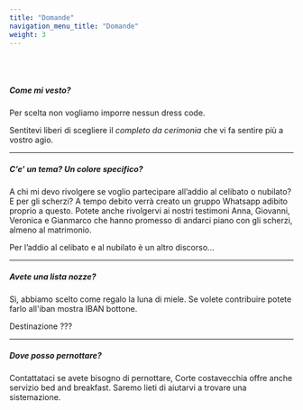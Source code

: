 ```yaml
---
title: "Domande"
navigation_menu_title: "Domande"
weight: 3
---
```

<br/><br/>

##### Come mi vesto?

Per scelta non vogliamo imporre nessun dress code.

Sentitevi liberi di scegliere il _completo da cerimonia_ che vi fa sentire più a vostro agio.

---

##### C’e' un tema? Un colore specifico?

A chi mi devo rivolgere se voglio partecipare all’addio al celibato o nubilato? E per gli scherzi?
A tempo debito verrà creato un gruppo Whatsapp adibito proprio a questo.
Potete anche rivolgervi ai nostri testimoni Anna, Giovanni, Veronica e Gianmarco che hanno promesso di andarci piano con gli scherzi, almeno al matrimonio.

Per l’addio al celibato e al nubilato è un altro discorso…

---
##### Avete una lista nozze?
Sì, abbiamo scelto come regalo la luna di miele.
Se volete contribuire potete farlo all'iban mostra IBAN bottone.

Destinazione ??? 

---
##### Dove posso pernottare?
Contattataci se avete bisogno di pernottare, Corte costavecchia offre anche servizio bed and breakfast. Saremo lieti di aiutarvi a trovare una sistemazione. 
